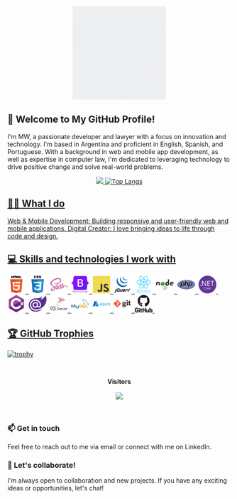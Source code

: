 <p align="center">
 <img width="210px" src="https://github.com/MosbyLeia/MosbyLeia/blob/main/Banner.gif" alt="banner">
</p>
        
## 👋 Welcome to My GitHub Profile!

I'm MW, a passionate developer and lawyer with a focus on innovation and technology. I'm based in Argentina and proficient in English, Spanish, and Portuguese.
With a background in web and mobile app development, as well as expertise in computer law, I'm dedicated to leveraging technology to drive positive change and solve real-world problems.

 <div align="center">
  <a href="https://github.com/MosbyLeia"> 
   <img height="180em" src="https://github-readme-stats.vercel.app/api?username=mosbyleia&show_icons=true&theme=algolia"/>
   <img height="180em" src="https://github-readme-stats.vercel.app/api/top-langs/?username=mosbyleia&layout=compact&langs_count=7&theme=algolia" alt="Top Langs"/>
</div>
   
## 🙋‍♀️ What I do

Web & Mobile Development: Building responsive and user-friendly web and mobile applications.
Digital Creator: I love bringing ideas to life through code and design.

## 💻 Skills and technologies I work with

<div>
  <img src="https://github.com/devicons/devicon/blob/master/icons/html5/html5-original-wordmark.svg" title="HTML5" alt="HTML5" width="40" height="40"/>&nbsp;
  <img src="https://github.com/devicons/devicon/blob/master/icons/css3/css3-original-wordmark.svg" title="CSS3" alt="CSS3" width="40" height="40"/>&nbsp;
  <img src="https://github.com/devicons/devicon/blob/master/icons/sass/sass-original.svg" title="SASS" alt="SASS" width="40" height="40"/>&nbsp;
  <img src="https://github.com/devicons/devicon/blob/master/icons/bootstrap/bootstrap-original-wordmark.svg" title="Bootstrap" alt="Bootstrap" width="40" height="40"/>&nbsp;
  <img src="https://github.com/devicons/devicon/blob/master/icons/javascript/javascript-original.svg" title="JavaScript" alt="JavaScript" width="40" height="40"/>&nbsp;
  <img src="https://github.com/devicons/devicon/blob/master/icons/jquery/jquery-original-wordmark.svg" title="jQuery" alt="jQuery" width="40" height="40"/>&nbsp;
  <img src="https://github.com/devicons/devicon/blob/master/icons/react/react-original-wordmark.svg" title="React" alt="React" width="40" height="40"/>&nbsp;
  <img src="https://github.com/devicons/devicon/blob/master/icons/nodejs/nodejs-original-wordmark.svg" title="Node.js" alt="Node.js" width="40" height="40"/>&nbsp;
  <img src="https://github.com/devicons/devicon/blob/master/icons/php/php-original.svg" title="PHP" alt="PHP" width="40" height="40"/>&nbsp;
  <img src="https://github.com/devicons/devicon/blob/master/icons/dotnetcore/dotnetcore-original.svg" title=".NET Core" alt=".NET Core" width="40" height="40"/>&nbsp;
  <img src="https://github.com/devicons/devicon/blob/master/icons/csharp/csharp-original.svg" title="C#" alt="C#" width="40" height="40"/>&nbsp;
  <img src="https://github.com/devicons/devicon/blob/master/icons/blazor/blazor-original.svg" title="Blazor" alt="Blazor" width="40" height="40"/>&nbsp;
  <img src="https://github.com/devicons/devicon/blob/master/icons/microsoftsqlserver/microsoftsqlserver-original-wordmark.svg" title="SQL" alt="SQL" width="40" height="40"/>&nbsp;
  <img src="https://github.com/devicons/devicon/blob/master/icons/mysql/mysql-original-wordmark.svg" title="SQL" alt="SQL" width="40" height="40"/>&nbsp;
  <img src="https://github.com/devicons/devicon/blob/master/icons/azure/azure-original-wordmark.svg" title="Azure DevOps" alt="Azure DevOps" width="40" height="40"/>&nbsp;
  <img src="https://github.com/devicons/devicon/blob/master/icons/git/git-original-wordmark.svg" title="Git" alt="Git" width="40" height="40"/>&nbsp;
  <img src="https://github.com/devicons/devicon/blob/master/icons/github/github-original-wordmark.svg" title="GitHub" alt="GitHub" width="40" height="40"/>&nbsp;
</div>

## 🏆 GitHub Trophies

[![trophy](https://github-profile-trophy.vercel.app/?username=MosbyLeia&theme=nord&column=7)](https://github.com/ryo-ma/github-profile-trophy)

<div align="center">
<br><p align="centre"><b>Visitors</b></p>  
<p align="center"><img align="center" src="https://profile-counter.glitch.me/{mosbyleia}/count.svg" /></p> 
<br></div>


### 📫 Get in touch
Feel free to reach out to me via email or connect with me on LinkedIn.

### 🙌 Let's collaborate!
I'm always open to collaboration and new projects. If you have any exciting ideas or opportunities, let's chat!

